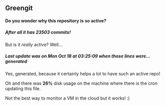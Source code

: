 ## Greengit

#### Do you wonder why this repository is so active?

##### After all it has 23503 commits!

But is it *really* active? Well...

##### Last update was on Mon Oct 18 at 03:25:09 when those lines were... generated

Yes, generated, because it certainly helps a lot to have such an active repo!

Oh and there was **26%** disk usage on the machine
where there is the cron updating this file.

Not the best way to monitor a VM in the cloud but it works! :)

